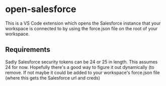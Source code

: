 # open-salesforce

This is a VS Code extension which opens the Salesforce instance that your workspace is connected to by using the force.json file on the root of your workspace.

## Requirements

Sadly Salesforce security tokens can be 24 or 25 in length. This assumes 24 for now. Hopefully there's a good way to figure it out dynamically (to remove. If not maybe it could be added to your workspace's force.json file (where this gets the Salesforce url and creds)